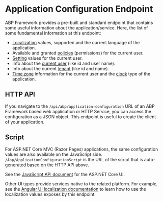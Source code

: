 ﻿# Application Configuration Endpoint

ABP Framework provides a pre-built and standard endpoint that contains some useful information about the application/service. Here, the list of some fundamental information at this endpoint:

* [Localization](Localization.md) values, supported and the current language of the application.
* Available and granted [policies](Authorization.md) (permissions) for the current user.
* [Setting](Settings.md) values for the current user.
* Info about the [current user](CurrentUser.md) (like id and user name).
* Info about the current [tenant](Multi-Tenancy.md) (like id and name).
* [Time zone](Timing.md) information for the current user and the [clock](Timing.md) type of the application.

## HTTP API

If you navigate to the `/api/abp/application-configuration` URL of an ABP Framework based web application or HTTP Service, you can access the configuration as a JSON object. This endpoint is useful to create the client of your application.

## Script

For ASP.NET Core MVC (Razor Pages) applications, the same configuration values are also available on the JavaScript side. `/Abp/ApplicationConfigurationScript` is the URL of the script that is auto-generated based on the HTTP API above.

See the [JavaScript API document](../UI/AspNetCore/JavaScript-API/Index.md) for the ASP.NET Core UI.

Other UI types provide services native to the related platform. For example, see the [Angular UI localization documentation](../UI/Angular/Localization.md) to learn how to use the localization values exposes by this endpoint.

